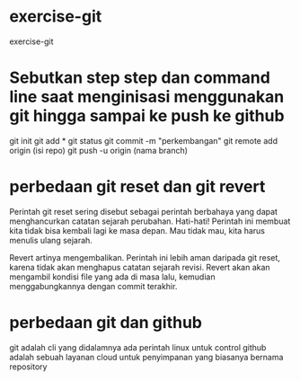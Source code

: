 # exercise-git
exercise-git

# Sebutkan step step dan command line saat menginisasi menggunakan git hingga sampai ke push ke github

git init
git add *
git status
git commit -m "perkembangan"
git remote add origin (isi repo)
git push -u origin (nama branch)


# perbedaan git reset dan git revert
Perintah git reset sering disebut sebagai perintah berbahaya yang dapat menghancurkan catatan sejarah perubahan.
Hati-hati! Perintah ini membuat kita tidak bisa kembali lagi ke masa depan. Mau tidak mau, kita harus menulis ulang sejarah.

Revert artinya mengembalikan. Perintah ini lebih aman daripada git reset, karena tidak akan menghapus catatan sejarah revisi.
Revert akan akan mengambil kondisi file yang ada di masa lalu, kemudian menggabungkannya dengan commit terakhir.

# perbedaan git dan github

git adalah cli yang didalamnya ada perintah linux untuk control 
github adalah sebuah layanan cloud untuk penyimpanan yang biasanya bernama repository
